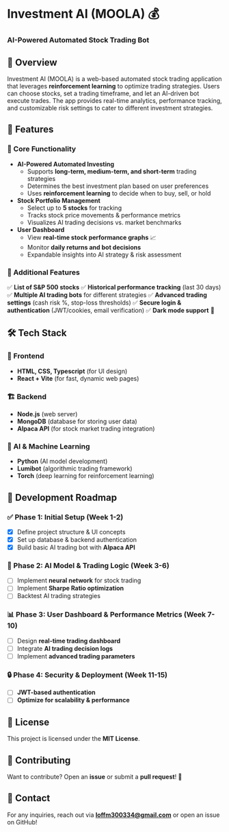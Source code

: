 # Investment AI (MOOLA) 💰

### AI-Powered Automated Stock Trading Bot

## 🚀 Overview
Investment AI (MOOLA) is a web-based automated stock trading application that leverages **reinforcement learning** to optimize trading strategies. Users can choose stocks, set a trading timeframe, and let an AI-driven bot execute trades. The app provides real-time analytics, performance tracking, and customizable risk settings to cater to different investment strategies.

## 📌 Features
### 🔹 Core Functionality
- **AI-Powered Automated Investing**
  - Supports **long-term, medium-term, and short-term** trading strategies
  - Determines the best investment plan based on user preferences
  - Uses **reinforcement learning** to decide when to buy, sell, or hold
- **Stock Portfolio Management**
  - Select up to **5 stocks** for tracking
  - Tracks stock price movements & performance metrics
  - Visualizes AI trading decisions vs. market benchmarks
- **User Dashboard**
  - View **real-time stock performance graphs** 📈
  - Monitor **daily returns and bot decisions**
  - Expandable insights into AI strategy & risk assessment

### 🔹 Additional Features
✅ **List of S&P 500 stocks**
✅ **Historical performance tracking** (last 30 days)
✅ **Multiple AI trading bots** for different strategies
✅ **Advanced trading settings** (cash risk %, stop-loss thresholds)
✅ **Secure login & authentication** (JWT/cookies, email verification)
✅ **Dark mode support** 🌙

## 🛠️ Tech Stack
### 🎨 Frontend
- **HTML, CSS, Typescript** (for UI design)
- **React + Vite** (for fast, dynamic web pages)

### 🏗 Backend
- **Node.js** (web server)
- **MongoDB** (database for storing user data)
- **Alpaca API** (for stock market trading integration)

### 🤖 AI & Machine Learning
- **Python** (AI model development)
- **Lumibot** (algorithmic trading framework)
- **Torch** (deep learning for reinforcement learning)


## 📅 Development Roadmap
### ✅ Phase 1: Initial Setup (Week 1-2)
- [x] Define project structure & UI concepts
- [x] Set up database & backend authentication
- [x] Build basic AI trading bot with **Alpaca API**

### 🔄 Phase 2: AI Model & Trading Logic (Week 3-6)
- [ ] Implement **neural network** for stock trading
- [ ] Implement **Sharpe Ratio optimization**
- [ ] Backtest AI trading strategies

### 📊 Phase 3: User Dashboard & Performance Metrics (Week 7-10)
- [ ] Design **real-time trading dashboard**
- [ ] Integrate **AI trading decision logs**
- [ ] Implement **advanced trading parameters**

### 🔒 Phase 4: Security & Deployment (Week 11-15)
- [ ] **JWT-based authentication**
- [ ] **Optimize for scalability & performance**

## 📜 License
This project is licensed under the **MIT License**.

## 🤝 Contributing
Want to contribute? Open an **issue** or submit a **pull request**! 🚀

## 📧 Contact
For any inquiries, reach out via **loffm300334@gmail.com** or open an issue on GitHub!

